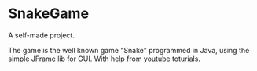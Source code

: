 # SnakeGame
A self-made project. 

The game is the well known game "Snake" programmed in Java, using the simple JFrame lib for GUI. With help from youtube toturials. 
